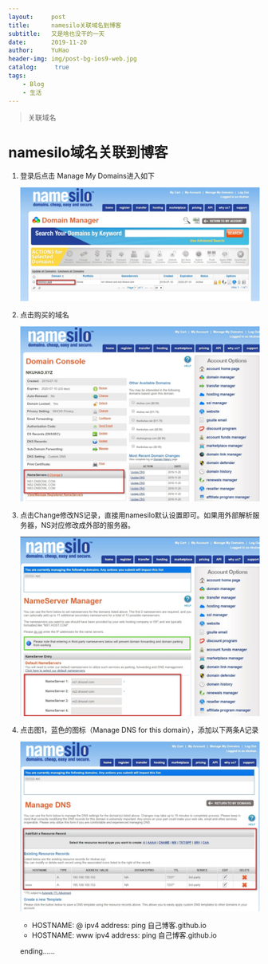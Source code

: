 ```yaml
---
layout:     post
title:      namesilo关联域名到博客
subtitle:   又是啥也没干的一天
date:       2019-11-20
author:     YuHao
header-img: img/post-bg-ios9-web.jpg
catalog: 	 true
tags:
    - Blog
    - 生活
---
```


>关联域名


# namesilo域名关联到博客
1. 登录后点击 Manage My Domains进入如下

   ![](../img/domainname1.jpg)

2. 点击购买的域名

   ![](../img/domainname2.jpg)

3. 点击Change修改NS记录，直接用namesilo默认设置即可。如果用外部解析服务器，NS对应修改成外部的服务器。

   ![](../img/domainname3.jpg)

4. 点击图1，蓝色的图标（Manage DNS for this domain），添加以下两条A记录

   ![](../img/domainname4.jpg)

   - HOSTNAME:  @         ipv4 address: ping  自己博客.github.io
   - HOSTNAME:  www    ipv4 address: ping  自己博客.github.io

   ending......
